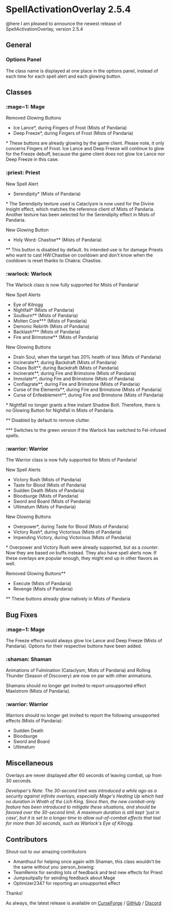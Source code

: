# SpellActivationOverlay 2.5.4
@here I am pleased to announce the newest release of SpellActivationOverlay, version 2.5.4
## General
### Options Panel
The class name is displayed at one place in the options panel, instead of each time for each spell alert and each glowing button.
## Classes
### :mage~1:  Mage
Removed Glowing Buttons
- Ice Lance\*, during Fingers of Frost (Mists of Pandaria)
- Deep Freeze\*, during Fingers of Frost (Mists of Pandaria)

\* These buttons are already glowing by the game client. Please note, it only concerns Fingers of Frost. Ice Lance and Deep Freeze will continue to glow for the Freeze debuff, because the game client does not glow Ice Lance nor Deep Freeze in this case.
### :priest:  Priest
New Spell Alert
- Serendipity\* (Mists of Pandaria)

\* The Serendipity texture used is Cataclysm is now used for the Divine Insight effect, which matches the reference client of Mists of Pandaria. Another texture has been selected for the Serendipity effect in Mists of Pandaria.

New Glowing Button
- Holy Word: Chastise\*\* (Mists of Pandaria)

\*\* This button is disabled by default. Its intended use is for damage Priests who want to cast HW:Chastise on cooldown and don't know when the cooldown is reset thanks to Chakra: Chastise.
### :warlock:  Warlock
The Warlock class is now fully supported for Mists of Pandaria!

New Spell Alerts
- Eye of Kilrogg
- Nightfall\* (Mists of Pandaria)
- Soulburn\*\* (Mists of Pandaria)
- Molten Core\*\*\* (Mists of Pandaria)
- Demonic Rebirth (Mists of Pandaria)
- Backlash\*\*\* (Mists of Pandaria)
- Fire and Brimstone\*\* (Mists of Pandaria)

New Glowing Buttons
- Drain Soul, when the target has 20% health of less (Mists of Pandaria)
- Incinerate\*\*, during Backdraft (Mists of Pandaria)
- Chaos Bolt\*\*, during Backdraft (Mists of Pandaria)
- Incinerate\*\*, during Fire and Brimstone (Mists of Pandaria)
- Immolate\*\*, during Fire and Brimstone (Mists of Pandaria)
- Conflagrate\*\*, during Fire and Brimstone (Mists of Pandaria)
- Curse of the Elements\*\*, during Fire and Brimstone (Mists of Pandaria)
- Curse of Enfeeblement\*\*, during Fire and Brimstone (Mists of Pandaria)

\* Nightfall no longer grants a free instant Shadow Bolt. Therefore, there is no Glowing Button for Nightfall in Mists of Pandaria.

\*\* Disabled by default to remove clutter.

\*\*\* Switches to the green version if the Warlock has switched to Fel-infused spells.
### :warrior:  Warrior
The Warrior class is now fully supported for Mists of Pandaria!

New Spell Alerts
- Victory Rush (Mists of Pandaria)
- Taste for Blood (Mists of Pandaria)
- Sudden Death (Mists of Pandaria)
- Bloodsurge (Mists of Pandaria)
- Sword and Board (Mists of Pandaria)
- Ultimatum (Mists of Pandaria)

New Glowing Buttons
- Overpower\*, during Taste for Blood (Mists of Pandaria)
- Victory Rush\*, during Victorious (Mists of Pandaria)
- Impending Victory, during Victorious (Mists of Pandaria)

\* Overpower and Victory Rush were already supported, but as a _counter_. Now they are based on buffs instead. They also have spell alerts now. If these overlays are popular enough, they might end up in other flavors as well.

Removed Glowing Buttons\*\*
- Execute (Mists of Pandaria)
- Revenge (Mists of Pandaria)

\*\* These buttons already glow natively in Mists of Pandaria
## Bug Fixes
### :mage~1:  Mage
The Freeze effect would always glow Ice Lance and Deep Freeze (Mists of Pandaria). Options for their respective buttons have been added.
### :shaman:  Shaman
Animations of Fulmination (Cataclysm, Mists of Pandaria) and Rolling Thunder (Season of Discovery) are now on par with other animations.

Shamans should no longer get invited to report unsupported effect Maelstrom (Mists of Pandaria).
### :warrior:  Warrior
Warriors should no longer get invited to report the following unsupported effects (Mists of Pandaria):
- Sudden Death
- Bloodsurge
- Sword and Board
- Ultimatum
## Miscellaneous
Overlays are never displayed after 60 seconds of leaving combat, up from 30 seconds.

_Developer's Note: The 30-second limit was introduced a while ago as a security against infinite overlays, especially Mage's Heating Up which had no duration in Wrath of the Lich King. Since then, the new combat-only feature has been introduced to mitigate these situations, and should be favored over the 30-second limit. A maximum duration is still kept 'just in case', but it is set to a longer time to allow out-of-combat effects that last for more than 30 seconds, such as Warlock's Eye of Kilrogg._
## Contributors
Shout-out to our amazing contributors
- Amanthuul for helping once again with Shaman, this class wouldn't be the same without you :person_bowing:
- TeamRemix for sending lots of feedback and test new effects for Priest
- Jumpsuitpally for sending feedback about Mage
- Optimizer2347 for reporting an unsupported effect

Thanks!

As always, the latest release is available on [CurseForge](https://www.curseforge.com/wow/addons/spellactivationoverlay) / [GitHub](https://github.com/ennvina/spellactivationoverlay/releases/latest) / [Discord](https://discord.com/channels/1013194771969355858/1379111832207228938)
